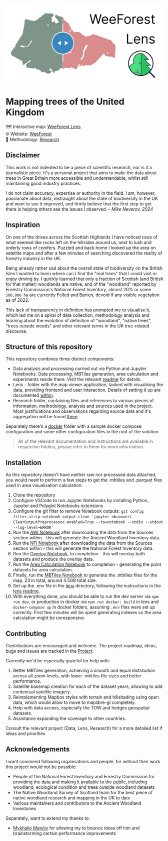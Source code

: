 ![WeeForest Lens Cover Image](assets/cover-compressed.png)

# Mapping trees of the United Kingdom

🗺️ Interactive map: [WeeForest Lens](https://weeforest.org/lens/)  
🌐 Website: [WeeForest](https://weeforest.org/)  
🔬 Methodology: [Research](research/README.md)

## Disclaimer

This work is not indented to be a piece of scientific research, nor is it a journalistic piece. It's a personal project that aims to make the data about trees in Great Britain more accessible and understandable, whilst still maintaining good industry practices.

I do not claim accuracy, expertise or authority in the field. I am, however, passionate about data, distraught about the state of biodiversity in the UK and want to see it improved, and firmly believe that the first step to get there is helping others see the issues I observed. *- Mike Neverov, 2024*

## Inspiration

On one of the drives across the Scottish Highlands I have noticed rows of what seemed like rocks left on the hillsides around us, next to lush and orderly rows of conifers. Puzzled and back home I looked up the area on satellite maps and after a few minutes of searching discovered the reality of forestry industry in the UK.

Being already rather sad about the overall state of biodiversity on the British Isles I wanted to learn where can I find the "real trees" that I could visit or enjoy driving by. I quickly learned that only a fraction of Scottish (and British for that matter) woodlands are native, and of the "woodland" reported by Forestry Commission's National Forest Inventory, almost 20% or some `500,000 ha` are currently Felled and Barren, devoid if any visible vegetation as of 2022.

This lack of transparency in definition has prompted me to visualise it, which led me on a spiral of data collection, methodology analysis and learning about the evolution of definition of "woodland", "native trees", "trees outside woods" and other relevant terms in the UK tree-related discourse.

## Structure of this repository

This repository combines three distinct components:

- Data analysis and processing carried out via Python and Jupyter Notebooks. Data processing, MBTiles generation, area calculation and experiments reside there. Visit the relevant [readme](data/README.md) for details.
- Lens - folder with the map viewer application, tasked with visualising the data, providing frontend and user interaction. Details of setting it up are documented [within](lens/README.md).
- Research folder, containing files and references to various pieces of information, methodology, analysis and sources used in the project. Most justifications and observations regarding source data and it's aggregation will be found [there](research/README.md).

Separately there's a [docker](docker) folder with a sample docker compose configuration and some other configuration files in the root of the solution.

> All of the relevant documentation and instructions are available in respective folders, please refer to them for more information.

## Installation

As this repository doesn't have neither raw nor processed data attached, you would need to perform a few steps to get the .mbtiles and .parquet files used in area visualisation calculation:

1. Clone the repository
1. Configure VSCode to run Jupyter Notebooks by installing Python, Jupyter and Polyglot Notebooks extensions
1. Configure the git filter to remove Notebook outputs: `git config filter.strip-notebook-output.clean 'jupyter nbconvert --ClearOutputPreprocessor.enabled=True --to=notebook --stdin --stdout --log-level=ERROR'`
1. Run the [AWI Notebook](data/uk_gb_awi.ipynb) after downloading the data from the Sources section within - this will generate the Ancient Woodland Inventory data.
1. Run the [NFI Notebook](data/uk_gb_nfi.ipynb) after downloading the data from the Sources section within - this will generate the National Forest Inventory data.
1. Run the [Overlay Notebook](data/uk_gb_nfi_awi_overlay.ipynb), to completion - this will overlay both datasets and produce the overlay data.
1. Run the [Area Calculation Notebook](data/uk_gb_areas.ipynb) to completion - generating the point datasets for area calculation.
1. Finally, run the [MBTiles Notebook](data/uk_gb_tiles.ipynb) to generate the .mbtiles files for the map, 23 in total, around 4.5GB total size.
1. Set up the .env file in the [lens](./lens/) directory, following the instructions in the [lens readme](./lens/README.md).
1. With everything done, you should be able to run the dev server via `npm run dev`, or production in docker via `npm run docker: build` in lens and `docker-compose up` in docker folders, assuming `.env` files were set up correctly. First few minutes will be spent generating indexes so the area calculation might be unresponsive.

## Contributing

Contributions are encouraged and welcome. The project roadmap, ideas, bugs and issues are tracked in the [Project](https://github.com/users/MNeverOff/projects/4).

Currently we'd be especially grateful for help with:

1. Better MBTiles generation, achieving a smooth and equal distribution across all zoom levels, with lower .mbtiles file sizes and better performance.
2. Satellite basemap creation for each of the dataset years, allowing to add contextual satellite imagery.
3. Reimplementing Mapbox styles with terrain and hillshading using open data, which would allow to move to maplibre-gl completely.
4. Help with data access, especially the TOW and hedges geospatial datasets.
5. Assistance expanding the coverage to other countries.

Consult the relevant project (Data, Lens, Research) for a more detailed list if ideas and priorities.

## Acknowledgements

I want commend following organisations and people, for without their work this project would not be possible:

- People of the National Forest Inventory and Forestry Commission for providing the data and making it available to the public, including woodland, ecological condition and trees outside woodland datasets
- The Native Woodland Survey of Scotland team for the best piece of native woodland research and mapping in the UK to date
- Various maintainers and contributors to the Ancient Woodland Inventories

Separately, want to extend my thanks to:

- [Mykhailo Matviiv](https://github.com/FireNero/) for allowing my to bounce ideas off him and brainstorming certain performance improvements
